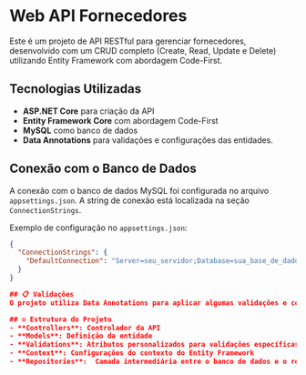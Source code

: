 # Web API Fornecedores

Este é um projeto de API RESTful para gerenciar fornecedores, desenvolvido com um CRUD completo (Create, Read, Update e Delete) utilizando Entity Framework com abordagem Code-First.

## Tecnologias Utilizadas

- **ASP.NET Core** para criação da API
- **Entity Framework Core** com abordagem Code-First
- **MySQL** como banco de dados
- **Data Annotations** para validações e configurações das entidades.


## Conexão com o Banco de Dados
A conexão com o banco de dados MySQL foi configurada no arquivo `appsettings.json`. A string de conexão está localizada na seção `ConnectionStrings`.

Exemplo de configuração no `appsettings.json`:
```json
{
  "ConnectionStrings": {
    "DefaultConnection": "Server=seu_servidor;Database=sua_base_de_dados;Uid=seu_usuario;Pwd=sua_senha;"
  }
}

## 📋 Validações
O projeto utiliza Data Annotations para aplicar algumas validações e configurações diretamente nas entidades. Além disso, existem atributos personalizados para validações específicas, criados na pasta Validations. Essas regras foram definidas para garantir a integridade dos dados de acordo com as necessidades e especificações do projeto.

## ⚙️ Estrutura do Projeto
- **Controllers**: Controlador da API
- **Models**: Definição da entidade
- **Validations**: Atributos personalizados para validações específicas
- **Context**: Configurações do contexto do Entity Framework
- **Repositories**:  Camada intermediária entre o banco de dados e o restante da aplicação
